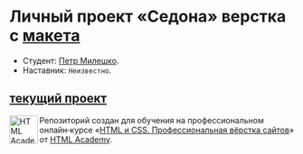 # Личный проект «Седона» верстка с [макета](https://www.figma.com/file/Qm8qQXvJxz1S6RnDTzlEmv/HTML-1-%D0%A1%D0%B5%D0%B4%D0%BE%D0%BD%D0%B0-33-Copy)

* Студент: [Петр Милешко](https://htmlacademy.ru/profile/webpeternet).
* Наставник: `Неизвестно`.


[текущий проект](https://petrmileshko.github.io/Sedona/)
---

<a href="https://htmlacademy.ru/intensive/htmlcss"><img align="left" width="50" height="50" alt="HTML Academy" src="https://up.htmlacademy.ru/static/img/intensive/htmlcss/logo-for-github-2.png"></a>

Репозиторий создан для обучения на профессиональном онлайн‑курсе «[HTML и CSS. Профессиональная вёрстка сайтов](https://htmlacademy.ru/intensive/htmlcss)» от [HTML Academy](https://htmlacademy.ru).
